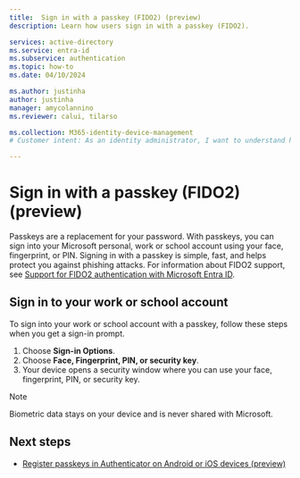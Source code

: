 ```yaml
---
title:  Sign in with a passkey (FIDO2) (preview)
description: Learn how users sign in with a passkey (FIDO2).

services: active-directory
ms.service: entra-id 
ms.subservice: authentication
ms.topic: how-to
ms.date: 04/10/2024

ms.author: justinha
author: justinha
manager: amycolannino
ms.reviewer: calui, tilarso

ms.collection: M365-identity-device-management
# Customer intent: As an identity administrator, I want to understand how users will sign in with a security key. 

---
```

# Sign in with a passkey (FIDO2) (preview)

Passkeys are a replacement for your password. With passkeys, you can sign into your Microsoft personal, work or school account using your face, fingerprint, or PIN. Signing in with a passkey is simple, fast, and helps protect you against phishing attacks. For information about FIDO2 support, see [Support for FIDO2 authentication with Microsoft Entra ID](~/identity/authentication/concept-fido2-compatibility.md).

## Sign in to your work or school account

To sign into your work or school account with a passkey, follow these steps when you get a sign-in prompt.

1. Choose **Sign-in Options**.
1. Choose **Face, Fingerprint, PIN, or security key**.
1. Your device opens a security window where you can use your face, fingerprint, PIN, or security key.


>[!NOTE]
> Biometric data stays on your device and is never shared with Microsoft.

## Next steps

- [Register passkeys in Authenticator on Android or iOS devices (preview)](how-to-register-passkey-authenticator.md)
